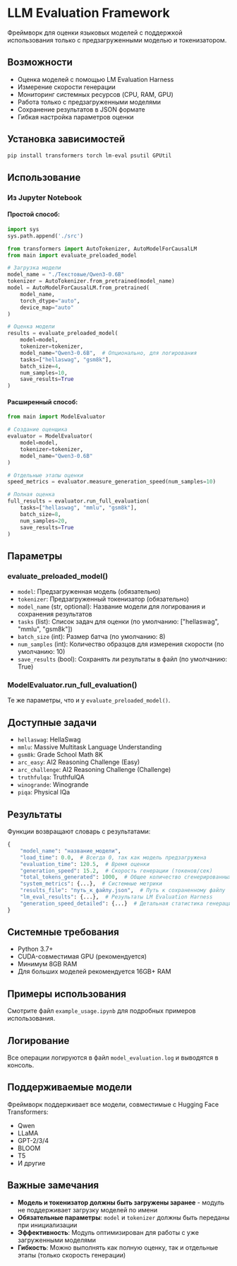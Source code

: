 # LLM Evaluation Framework

Фреймворк для оценки языковых моделей с поддержкой использования только с предзагруженными моделью и токенизатором.

## Возможности

- Оценка моделей с помощью LM Evaluation Harness
- Измерение скорости генерации
- Мониторинг системных ресурсов (CPU, RAM, GPU)
- Работа только с предзагруженными моделями
- Сохранение результатов в JSON формате
- Гибкая настройка параметров оценки

## Установка зависимостей

```bash
pip install transformers torch lm-eval psutil GPUtil
```

## Использование

### Из Jupyter Notebook

#### Простой способ:

```python
import sys
sys.path.append('./src')

from transformers import AutoTokenizer, AutoModelForCausalLM
from main import evaluate_preloaded_model

# Загрузка модели
model_name = "./Текстовые/Qwen3-0.6B"
tokenizer = AutoTokenizer.from_pretrained(model_name)
model = AutoModelForCausalLM.from_pretrained(
    model_name,
    torch_dtype="auto",
    device_map="auto"
)

# Оценка модели
results = evaluate_preloaded_model(
    model=model,
    tokenizer=tokenizer,
    model_name="Qwen3-0.6B",  # Опционально, для логирования
    tasks=["hellaswag", "gsm8k"],
    batch_size=4,
    num_samples=10,
    save_results=True
)
```

#### Расширенный способ:

```python
from main import ModelEvaluator

# Создание оценщика
evaluator = ModelEvaluator(
    model=model, 
    tokenizer=tokenizer, 
    model_name="Qwen3-0.6B"
)

# Отдельные этапы оценки
speed_metrics = evaluator.measure_generation_speed(num_samples=10)

# Полная оценка
full_results = evaluator.run_full_evaluation(
    tasks=["hellaswag", "mmlu", "gsm8k"],
    batch_size=8,
    num_samples=20,
    save_results=True
)
```

## Параметры

### evaluate_preloaded_model()

- `model`: Предзагруженная модель (обязательно)
- `tokenizer`: Предзагруженный токенизатор (обязательно)
- `model_name` (str, optional): Название модели для логирования и сохранения результатов
- `tasks` (list): Список задач для оценки (по умолчанию: ["hellaswag", "mmlu", "gsm8k"])
- `batch_size` (int): Размер батча (по умолчанию: 8)
- `num_samples` (int): Количество образцов для измерения скорости (по умолчанию: 10)
- `save_results` (bool): Сохранять ли результаты в файл (по умолчанию: True)

### ModelEvaluator.run_full_evaluation()

Те же параметры, что и у `evaluate_preloaded_model()`.

## Доступные задачи

- `hellaswag`: HellaSwag
- `mmlu`: Massive Multitask Language Understanding
- `gsm8k`: Grade School Math 8K
- `arc_easy`: AI2 Reasoning Challenge (Easy)
- `arc_challenge`: AI2 Reasoning Challenge (Challenge)
- `truthfulqa`: TruthfulQA
- `winogrande`: Winogrande
- `piqa`: Physical IQa

## Результаты

Функции возвращают словарь с результатами:

```python
{
    "model_name": "название_модели",
    "load_time": 0.0,  # Всегда 0, так как модель предзагружена
    "evaluation_time": 120.5,  # Время оценки
    "generation_speed": 15.2,  # Скорость генерации (токенов/сек)
    "total_tokens_generated": 1000,  # Общее количество сгенерированных токенов
    "system_metrics": {...},  # Системные метрики
    "results_file": "путь_к_файлу.json",  # Путь к сохраненному файлу
    "lm_eval_results": {...},  # Результаты LM Evaluation Harness
    "generation_speed_detailed": {...}  # Детальная статистика генерации
}
```

## Системные требования

- Python 3.7+
- CUDA-совместимая GPU (рекомендуется)
- Минимум 8GB RAM
- Для больших моделей рекомендуется 16GB+ RAM

## Примеры использования

Смотрите файл `example_usage.ipynb` для подробных примеров использования.

## Логирование

Все операции логируются в файл `model_evaluation.log` и выводятся в консоль.

## Поддерживаемые модели

Фреймворк поддерживает все модели, совместимые с Hugging Face Transformers:
- Qwen
- LLaMA
- GPT-2/3/4
- BLOOM
- T5
- И другие

## Важные замечания

- **Модель и токенизатор должны быть загружены заранее** - модуль не поддерживает загрузку моделей по имени
- **Обязательные параметры**: `model` и `tokenizer` должны быть переданы при инициализации
- **Эффективность**: Модуль оптимизирован для работы с уже загруженными моделями
- **Гибкость**: Можно выполнять как полную оценку, так и отдельные этапы (только скорость генерации)
